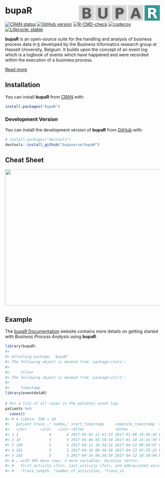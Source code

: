 
<!-- README.md is generated from README.Rmd. Please edit that file -->

# bupaR <a href="https://bupaverse.github.io/bupaR/"><img src="man/figures/logo.png" align="right" height="50" /></a>

<!-- badges: start -->

[![CRAN
status](https://www.r-pkg.org/badges/version/bupaR)](https://CRAN.R-project.org/package=bupaR/)
[![GitHub
version](https://img.shields.io/badge/GitHub-0.5.1.9000-blue)](https://github.com/bupaverse/bupaR)
[![R-CMD-check](https://github.com/bupaverse/bupaR/workflows/R-CMD-check/badge.svg/)](https://github.com/bupaverse/bupaR/actions/)
[![codecov](https://codecov.io/gh/bupaverse/bupaR/branch/dev/graph/badge.svg?token=40OgWBneWv/)](https://app.codecov.io/gh/bupaverse/bupaR/)
[![Lifecycle:
stable](https://lifecycle.r-lib.org/articles/figures/lifecycle-stable.svg)](https://lifecycle.r-lib.org/articles/stages.html#stable/)
<!-- badges: end -->

**bupaR** is an open-source suite for the handling and analysis of
business process data in [`R`](https://www.r-project.org/) developed by
the Business Informatics research group at Hasselt University, Belgium.
It builds upon the concept of an event log which is a logbook of events
which have happened and were recorded within the execution of a business
process.

[Read more](https://bupar.net/)

## Installation

You can install **bupaR** from [CRAN](https://cran.r-project.org/) with:

``` r
install.packages("bupaR")
```

### Development Version

You can install the development version of **bupaR** from
[GitHub](https://github.com/) with:

``` r
# install.packages("devtools")
devtools::install_github("bupaverse/bupaR")
```

## Cheat Sheet

<a href="https://bupar.net/materials/20170904%20poster%20bupaR.pdf"><img src="https://bupar.net/images/poster.PNG" width="630" height="443"/></a>

## Example

The [bupaR Documentation](https://bupar.net/getting_started.html)
website contains more details on getting started with *Business Process
Analysis* using **bupaR**.

``` r
library(bupaR)
#> 
#> Attaching package: 'bupaR'
#> The following object is masked from 'package:stats':
#> 
#>     filter
#> The following object is masked from 'package:utils':
#> 
#>     timestamp
library(eventdataR)

# Get a list of all cases in the patients event log:
patients %>%
  cases()
#> # A tibble: 500 × 10
#>   patient trace_…¹ numbe…² start_timestamp     complete_timestamp  trace trace…³
#>   <chr>      <int>   <int> <dttm>              <dttm>              <chr>   <dbl>
#> 1 1              6       6 2017-01-02 11:41:53 2017-01-09 19:45:45 Regi…       4
#> 2 10             5       5 2017-01-06 05:58:54 2017-01-10 15:41:59 Regi…       7
#> 3 100            5       5 2017-04-11 16:34:31 2017-04-22 09:58:07 Regi…       7
#> 4 101            5       5 2017-04-16 06:38:58 2017-04-23 02:55:23 Regi…       7
#> 5 102            5       5 2017-04-16 06:38:58 2017-04-22 10:50:04 Regi…       7
#> # … with 495 more rows, 3 more variables: duration <drtn>,
#> #   first_activity <fct>, last_activity <fct>, and abbreviated variable names
#> #   ¹​trace_length, ²​number_of_activities, ³​trace_id
```
